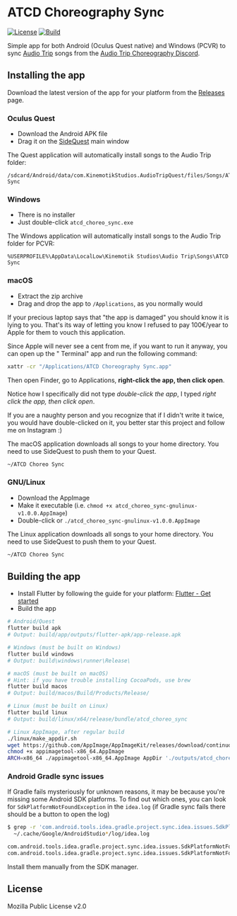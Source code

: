# ATCD Choreography Sync

[![License](https://img.shields.io/badge/license-MPL--2.0-green)](https://github.com/Depau/ATCD-Choreography-Sync/blob/main/LICENSE) [![Build](https://github.com/Depau/atcd_choreo_sync/actions/workflows/build.yml/badge.svg)](https://github.com/Depau/atcd_choreo_sync/actions/workflows/build.yml)

Simple app for both Android (Oculus Quest native) and Windows (PCVR) to
sync [Audio Trip](http://audiotripvr.com/) songs from
the [Audio Trip Choreography Discord](https://atcd.club).

## Installing the app

Download the latest version of the app for your platform from
the [Releases](https://github.com/Depau/atcd_choreo_sync/releases) page.

### Oculus Quest

- Download the Android APK file
- Drag it on the [SideQuest](https://sidequestvr.com/setup-howto) main window

The Quest application will automatically install songs to the Audio Trip folder:

```
/sdcard/Android/data/com.KinemotikStudios.AudioTripQuest/files/Songs/ATCD Sync
```

### Windows

- There is no installer
- Just double-click `atcd_choreo_sync.exe`

The Windows application will automatically install songs to the Audio Trip folder for PCVR:

```
%USERPROFILE%\AppData\LocalLow\Kinemotik Studios\Audio Trip\Songs\ATCD Sync
```

### macOS

- Extract the zip archive
- Drag and drop the app to `/Applications`, as you normally would

If your precious laptop says that "the app is damaged" you should know it is lying to you. That's
its way of letting you know I refused to pay 100€/year to Apple for them to vouch this application.

Since Apple will never see a cent from me, if you want to run it anyway, you can open up the "
Terminal" app and run the following command:

```bash
xattr -cr "/Applications/ATCD Choreography Sync.app"
```

Then open Finder, go to Applications, **right-click the app, then click open**.

Notice how I specifically did not type *double-click the app*, I typed *right click the app, then
click open*.

If you are a naughty person and you recognize that if I didn't write it twice, you would have
double-clicked on it, you better star this project and follow me on Instagram :)

The macOS application downloads all songs to your home directory. You need to use SideQuest to push
them to your Quest.

```bash
~/ATCD Choreo Sync
```

### GNU/Linux

- Download the AppImage
- Make it executable (i.e. `chmod +x atcd_choreo_sync-gnulinux-v1.0.0.AppImage`)
- Double-click or `./atcd_choreo_sync-gnulinux-v1.0.0.AppImage`

The Linux application downloads all songs to your home directory. You need to use SideQuest to push
them to your Quest.

```bash
~/ATCD Choreo Sync
```

###

## Building the app

- Install Flutter by following the guide for your
  platform: [Flutter - Get started](https://docs.flutter.dev/get-started/install)
- Build the app

```bash
# Android/Quest
flutter build apk
# Output: build/app/outputs/flutter-apk/app-release.apk

# Windows (must be built on Windows)
flutter build windows
# Output: build\windows\runner\Release\

# macOS (must be built on macOS)
# Hint: if you have trouble installing CocoaPods, use brew
flutter build macos
# Output: build/macos/Build/Products/Release/

# Linux (must be built on Linux)
flutter build linux
# Output: build/linux/x64/release/bundle/atcd_choreo_sync

# Linux AppImage, after regular build
./linux/make_appdir.sh
wget https://github.com/AppImage/AppImageKit/releases/download/continuous/appimagetool-x86_64.AppImage
chmod +x appimagetool-x86_64.AppImage
ARCH=x86_64 ./appimagetool-x86_64.AppImage AppDir './outputs/atcd_choreo_sync.AppImage'
```

### Android Gradle sync issues

If Gradle fails mysteriously for unknown reasons, it may be because you're missing some Android SDK
platforms. To find out which ones, you can look for `SdkPlatformNotFoundException` in
the `idea.log` (if Gradle sync fails there should be a button to open the log)

```bash
$ grep -r 'com.android.tools.idea.gradle.project.sync.idea.issues.SdkPlatformNotFoundException' \
  ~/.cache/Google/AndroidStudio*/log/idea.log

com.android.tools.idea.gradle.project.sync.idea.issues.SdkPlatformNotFoundException: Module: 'sqlite3_flutter_libs' platform 'android-28' not found.
com.android.tools.idea.gradle.project.sync.idea.issues.SdkPlatformNotFoundException: Module: 'device_apps' platform 'android-30' not found.
```

Install them manually from the SDK manager.

## License

Mozilla Public License v2.0
